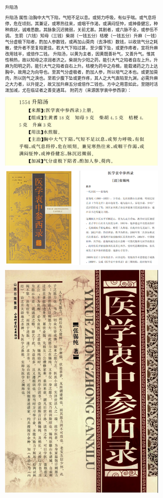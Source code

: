 升陷汤

升陷汤
属性:治胸中大气下陷，气短不足以息。或努力呼吸，有似乎喘。或气息将停，危在顷刻。其兼证，或寒热往来，或咽干作渴，或满闷怔忡，或神昏健忘，种种病状，诚难悉数。其脉象沉迟微弱，关前尤甚。其剧者，或六脉不全，或参伍不调。
生箭（六钱）知母（三钱）柴胡（一钱五分）桔梗（一钱五分）升麻（一钱）气分虚极下陷者，酌加人参数钱，或再加山萸肉（去净核）数钱，以收敛气分之耗散，使升者不至复陷更佳。若大气下陷过甚，至少腹下坠，或更作疼者，宜将升麻改用钱半，或倍作二钱。
升陷汤，以黄为主者，因黄既善补气，又善升气。惟其性稍热，故以知母之凉润者济之。柴胡为少阳之药，能引大气之陷者自左上升。升麻为阳明之药，能引大气之陷者自右上升。桔梗为药中之舟楫，能载诸药之力上达胸中，故用之为向导也。至其气分虚极者，酌加人参，所以培气之本也。或更加萸肉，所以防气之涣也。至若少腹下坠或更作疼，其人之大气直陷至九渊，必需升麻之大力者，以升提之，故又加升麻五分或倍作二钱也。方中之用意如此，至随时活泼加减，尤在临证者之善变通耳。
附药方（来源医学衷中参西录）：

![升陷汤.png](../../_resources/778632f8abaf442f86fdfd52d826ecf4.png)


![医学衷中参西录1.png](../../_resources/50fdd2d81ba04f858a7491b8a557e8e2.png)



![医学衷中参西录.png](../../_resources/63eea7b194964f1aa7d3c81528ff98d4.png)





